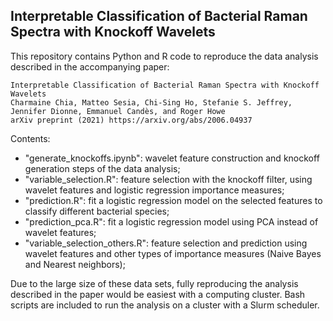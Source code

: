 ## Interpretable Classification of Bacterial Raman Spectra with Knockoff Wavelets

This repository contains Python and R code to reproduce the data analysis described in the accompanying paper:
```
Interpretable Classification of Bacterial Raman Spectra with Knockoff Wavelets
Charmaine Chia, Matteo Sesia, Chi-Sing Ho, Stefanie S. Jeffrey, Jennifer Dionne, Emmanuel Candès, and Roger Howe
arXiv preprint (2021) https://arxiv.org/abs/2006.04937
```

Contents:
 - "generate_knockoffs.ipynb": wavelet feature construction and knockoff generation steps of the data analysis;
 - "variable_selection.R": feature selection with the knockoff filter, using wavelet features and logistic regression importance measures;
 - "prediction.R": fit a logistic regression model on the selected features to classify different bacterial species;
 - "prediction_pca.R": fit a logistic regression model using PCA instead of wavelet features;
 - "variable_selection_others.R": feature selection and prediction using wavelet features and other types of importance measures (Naive Bayes and Nearest neighbors);

Due to the large size of these data sets, fully reproducing the analysis described in the paper would be easiest with a computing cluster. Bash scripts are included to run the analysis on a cluster with a Slurm scheduler. 
